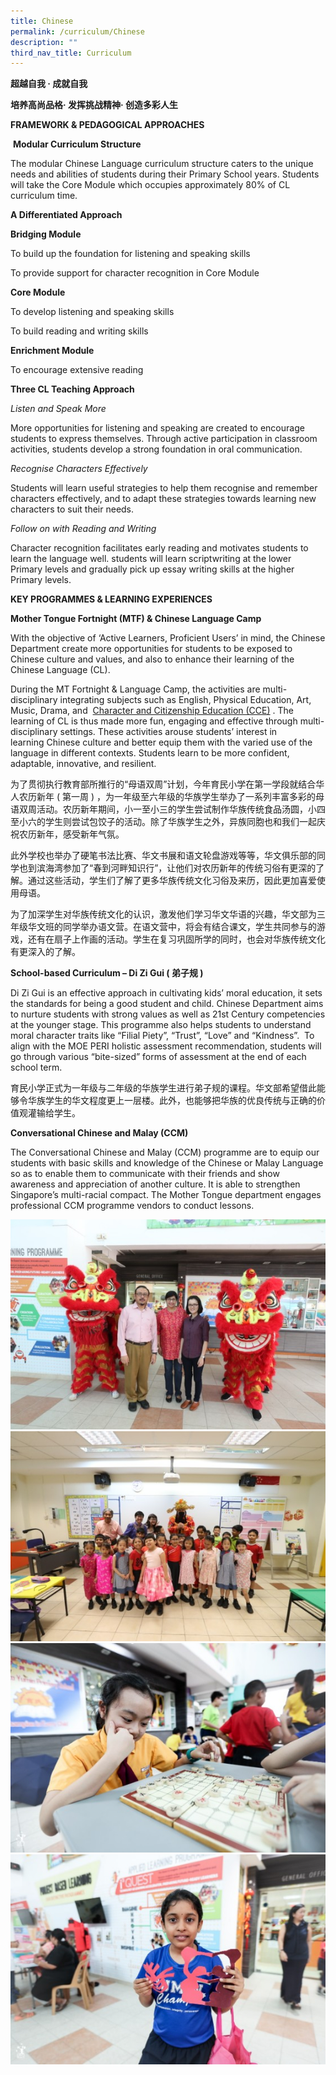 ```yaml
---
title: Chinese
permalink: /curriculum/Chinese
description: ""
third_nav_title: Curriculum
---
```


**超越自我 · 成就自我**

**培养高尚品格· 发挥挑战精神· 创造多彩人生**

**FRAMEWORK & PEDAGOGICAL APPROACHES**



 **Modular Curriculum Structure**  

The modular Chinese Language curriculum structure caters to the unique needs and abilities of students during their Primary School years. Students will take the Core Module which occupies approximately 80% of CL curriculum time.

**A Differentiated Approach**

  

**Bridging Module**

To build up the foundation for listening and speaking skills

To provide support for character recognition in Core Module

  

**Core Module**

To develop listening and speaking skills

To build reading and writing skills

  

**Enrichment Module**

To encourage extensive reading

  

  

**Three CL Teaching Approach**

_Listen and Speak More_ 

More opportunities for listening and speaking are created to encourage students to express themselves. Through active participation in classroom activities, students develop a strong foundation in oral communication.

_Recognise Characters Effectively_ 

Students will learn useful strategies to help them recognise and remember characters effectively, and to adapt these strategies towards learning new characters to suit their needs.

_Follow on with Reading and Writing_ 

Character recognition facilitates early reading and motivates students to learn the language well. students will learn scriptwriting at the lower Primary levels and gradually pick up essay writing skills at the higher Primary levels. 

  

  

**KEY PROGRAMMES & LEARNING EXPERIENCES**


**Mother Tongue Fortnight (MTF) & Chinese Language Camp**

With the objective of ‘Active Learners, Proficient Users’ in mind, the Chinese Department create more opportunities for students to be exposed to Chinese culture and values, and also to enhance their learning of the Chinese Language (CL).

During the MT Fortnight & Language Camp, the activities are multi-disciplinary integrating subjects such as English, Physical Education, Art, Music, Drama, and  [Character and Citizenship Education (CCE)](http://www.moe.gov.sg/education/syllabuses/character-citizenship-education/files/2014-character-citizenship-education-eng.pdf) . The learning of CL is thus made more fun, engaging and effective through multi-disciplinary settings. These activities arouse students’ interest in learning Chinese culture and better equip them with the varied use of the language in different contexts. Students learn to be more confident, adaptable, innovative, and resilient.

  

为了贯彻执行教育部所推行的“母语双周”计划，今年育民小学在第一学段就结合华人农历新年 ( 第一周 ) ，为一年级至六年级的华族学生举办了一系列丰富多彩的母语双周活动。农历新年期间，小一至小三的学生尝试制作华族传统食品汤圆，小四至小六的学生则尝试包饺子的活动。除了华族学生之外，异族同胞也和我们一起庆祝农历新年，感受新年气氛。  
  
此外学校也举办了硬笔书法比赛、华文书展和语文轮盘游戏等等，华文俱乐部的同学也到滨海湾参加了“春到河畔知识行”，让他们对农历新年的传统习俗有更深的了解。通过这些活动，学生们了解了更多华族传统文化习俗及来历，因此更加喜爱使用母语。  
  
为了加深学生对华族传统文化的认识，激发他们学习华文华语的兴趣，华文部为三年级华文班的同学举办语文营。在语文营中，将会有结合课文，学生共同参与的游戏，还有在扇子上作画的活动。学生在复习巩固所学的同时，也会对华族传统文化有更深入的了解。

  

**School-based Curriculum – Di Zi Gui ( 弟子规 )**  

Di Zi Gui is an effective approach in cultivating kids’ moral education, it sets the standards for being a good student and child. Chinese Department aims to nurture students with strong values as well as 21st Century competencies at the younger stage. This programme also helps students to understand moral character traits like “Filial Piety”, “Trust”, “Love” and “Kindness”.  To align with the MOE PERI holistic assessment recommendation, students will go through various “bite-sized” forms of assessment at the end of each school term.

  
育民小学正式为一年级与二年级的华族学生进行弟子规的课程。华文部希望借此能够令华族学生的华文程度更上一层楼。此外，也能够把华族的优良传统与正确的价值观灌输给学生。  

  

**Conversational Chinese and Malay (CCM)**

The Conversational Chinese and Malay (CCM) programme are to equip our students with basic skills and knowledge of the Chinese or Malay Language so as to enable them to communicate with their friends and show awareness and appreciation of another culture. It is able to strengthen Singapore’s multi-racial compact. The Mother Tongue department engages professional CCM programme vendors to conduct lessons.

![](/images/1DX25401.jpg)
![](/images/1DX24580.jpg)
![](/images/YMPS_CNY2020_Recess-42.jpg)
![](/images/YMPS_CNY2020_Recess-43.jpg)